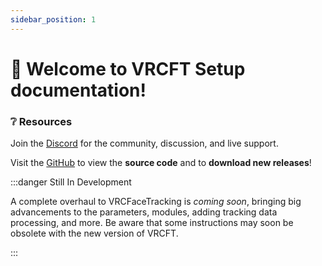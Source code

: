 ```yaml
---
sidebar_position: 1
---
```


# 👀 Welcome to VRCFT Setup documentation!

### ❔ Resources

Join the [Discord](https://discord.gg/vrcft) for the community, discussion, and live support.

Visit the [GitHub](https://github.com/benaclejames/VRCFaceTracking) to view the **source code** and to **download new releases**!


:::danger Still In Development

A complete overhaul to VRCFaceTracking is *coming soon*, bringing big advancements to the parameters, modules, adding tracking data processing, and more.
Be aware that some instructions may soon be obsolete with the new version of VRCFT. 

:::